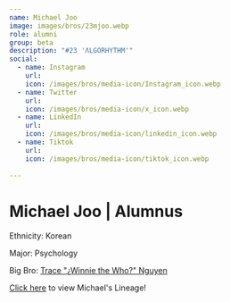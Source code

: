 ```yaml
---
name: Michael Joo
image: images/bros/23mjoo.webp
role: alumni
group: beta
description: "#23 'ΛLGORHYTHM'"
social: 
  - name: Instagram
    url: 
    icon: /images/bros/media-icon/Instagram_icon.webp
  - name: Twitter
    url:
    icon: /images/bros/media-icon/x_icon.webp
  - name: LinkedIn
    url: 
    icon: /images/bros/media-icon/linkedin_icon.webp
  - name: Tiktok
    url: 
    icon: /images/bros/media-icon/tiktok_icon.webp
            
---
```


# Michael Joo | Alumnus
Ethnicity: Korean

Major: Psychology

Big Bro: [Trace "¿Winnie the Who?" Nguyen](07tnguyen)

[Click here](/ujis/) to view Michael's Lineage!
